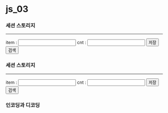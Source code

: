 # js_03
<!DOCTYPE html>
<html lang="en">
<head>
    <meta charset="UTF-8">
    <meta name="viewport" content="width=device-width, initial-scale=1.0">
    <title>세션 스토리지</title>
</head>
<body>
    <h3>세션 스토리지</h3>
    <hr>
    item : <input type ="text" id="item">
    cnt : <input type ="text" id="cnt">
    <button onclick="fn_save">저장</button>
    <button onclick="fn_search">검색</button>
    <div id="content"></div>
    <script>
        function fn_save(){
            let item = document.getElementById("item");
            let cnt = document.getElementById("cnt");
            sessionStorage.setItem(item.value, cnt.value);
            item.value='';
            cnt.value='';
        }
        function fn_search(){
            let item = document.getElementById("item");
            let val = sessionStorage.getItem(item.value);
            let str = "";
            if(val = null){
                str +="없음..";
            }else{
                str +="key:"+item.value + "/value:" + val + "<br>";
            }
            document.getElementById("content").innerHTML +=str;
        }
    </script>
    
</body>
</html>
<!DOCTYPE html>
<html lang="en">
<head>
    <meta charset="UTF-8">
    <meta name="viewport" content="width=device-width, initial-scale=1.0">
    <title>세션 스토리지</title>
</head>
<body>
    <h3>세션 스토리지</h3>
    <hr>
    item : <input type ="text" id="item">
    cnt : <input type ="text" id="cnt">
    <button onclick="fn_save">저장</button>
    <button onclick="fn_search">검색</button>
    <div id="content"></div>
    <script>
        function fn_save(){
            let item = document.getElementById("item");
            let cnt = document.getElementById("cnt");
            localStorage.setItem(item.value, cnt.value);
            item.value='';
            cnt.value='';
        }
        function fn_search(){
            let item = document.getElementById("item");
            let val = localStorage.getItem(item.value);
            let str = "";
            if(val = null){
                str +="없음..";
            }else{
                str +="key:"+item.value + "/value:" + val + "<br>";
            }
            document.getElementById("content").innerHTML +=str;
        }
    </script>
    
</body>
</html>
<!DOCTYPE html>
<html lang="en">
<head>
    <meta charset="UTF-8">
    <meta name="viewport" content="width=device-width, initial-scale=1.0">
    <title>쿠키</title>
    <script>
        function setCookie(name, val, expireDate){
            let cookieStr= name+ "=" + escape(val) +
            ((expireDate == null)? "" : 
            ("; expires=" +expireDate.toUTCString()));
            document.cookie = cookieStr;
        }4
        function getCookie(name){
            let str = name + "=";
            // 쿠키는 속성별 구분을 ; 으로 함.
            let pairs = document.cookie.split(';');
            for(let i=0 ; i<pairs.length; i++){
                let pair = pairs[i].trim(); //공백제거
                // key=value
                let unit = pair.split("=");
                if(unit[0] == name){
                    return unescape(unit[1]);
                }
            }
        }
        let userName = getCookie("username");
        let count = getCookie("count");
        let expires = new Date();
        //쿠키에 username이라는 속성
        if(userName == null){
            count=0
            while(true){
                userName = prompt("이름을 입력하세요.");
                if(userName == null || userName == ''){
                    alert("이름을 입력하셔야 입장가능..");
                }else{
                       //유효기간 1년 쿠키
                       expires.setTime(expires.getTime() + (365 * 24 * 60 * 80 * 1000));
                       setCookie("username", userName, expires);
                       break;
                }
            }
        }
        count ++;
        expires.setTime(expires.getTime() + (365 * 24 * 60 * 60 * 1000));
        setCookie('count', count, expires);
        document.write("<p> 어서오세요" 
            + userName + "님의" + count + "번째 방문을 환영합니다.</p>");
    </script>
</head>
<body>
    <h3>인코딩과 디코딩</h3>
    <!--
        인코딩은 문자를 컴퓨터에게 저장하거나 통신에 사용할 목적으로 부화하는 방법
        javascript 인코딩 디코딩 함수
        1.escape() 영문, 숫자, 일부(@,*,+...) 특수문자를 제외하고 인코딩함
        | unescape()
        2.encodeURL() 인터넷 주소에 사용되는 일부 특수문자(: ; / = , ? &)제외하고 인코딩
          decodeURL()
        3.encodeUTLComponent() 알파벳과 숫자를 제외한 모든 문자를 인코딩(UTF-8과 같음)
        3.encodeUTLComponent()
    -->
    <script>
        let url= "https://search.naver.com/search.naver?query=미래융합교육원";
        let es= escape(url);
        let enco= encodeUTL(url);
        let encoC= encodeURLIComponent(url);
        console.log('1.escape:');
        console.log('encodeURl:');
        console.log('encodeURIComponent:',encoC);
        console.log('unescape:',unescape(es));
        console.log('decodeURL:',decodeURL(es));
        console.log('escape:'es);
        
    </script>

    
</body>
</html>
